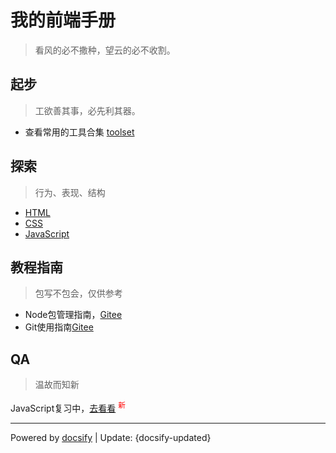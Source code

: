<!-- 
* 该文件是根目录
* 当直接访问时，显示的页面是该页面
* 如果没有设置自定义侧边栏，该文件的标题会显示在侧边栏
-->

# 我的前端手册

> 看风的必不撒种，望云的必不收割。


## 起步

> 工欲善其事，必先利其器。
* 查看常用的工具合集 [toolset](https://gitee.com/ajaxsync/toolset)


## 探索

> 行为、表现、结构
* [HTML](base/html/)
* [CSS](base/css/)
* [JavaScript](base/js/)



## 教程指南

> 包写不包会，仅供参考
* Node包管理指南，[Gitee](https://gitee.com/ajaxsync/toolset/wikis/)
* Git使用指南[Gitee](https://gitee.com/ajaxsync/toolset/wikis/)

## QA
> 温故而知新

JavaScript复习中，[去看看](base/QA/) <sup style="color: red;">新</sup>

<hr>
<!-- 更新日期 -->

Powered by [docsify](https://docsify.js.org/) <span>|</span> 
Update: {docsify-updated} 

